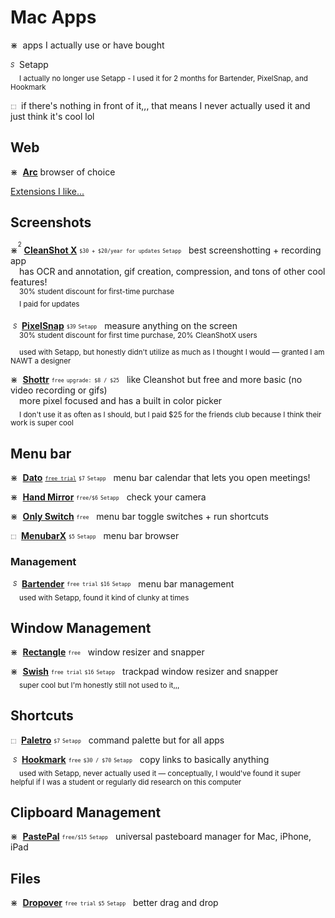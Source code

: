 # Mac Apps

⋇&nbsp; apps I actually use or have bought  

<sub><sup>*S*</sup></sub>&nbsp; Setapp  
&emsp;<sub>I actually no longer use Setapp - I used it for 2 months for Bartender, PixelSnap, and Hookmark</sub>

<sub><sup>⬚</sup></sub>&nbsp; if there's nothing in front of it,,, that means I never actually used it and just think it's cool lol

## Web

⋇&nbsp; [**Arc**](https://arc.net/gift/4cb27e37) browser of choice 

[Extensions I like...](chrome-extensions.md)

## Screenshots 

⋇<sup><sup>2</sup></sup> [**CleanShot X**](https://cleanshot.com/) <sub><sup>`$30 + $20/year for updates`</sup></sub> <sub><sup>`Setapp`</sup></sub> &nbsp; best screenshotting + recording app  
&emsp;has OCR and annotation, gif creation, compression, and tons of other cool features!   
&emsp;<sup>30% student discount for first-time purchase</sup>  
&emsp;<sup>I paid for updates</sup>


&nbsp;<sub><sup>*S*</sup></sub>&nbsp; [**PixelSnap**](https://getpixelsnap.com/) <sub><sup>`$39`</sup></sub>  <sub><sup>`Setapp`</sup></sub> &nbsp; measure anything on the screen  
&emsp;<sup>30% student discount for first time purchase, 20% CleanShotX users </sup>  
&emsp;<sub>used with Setapp, but honestly didn't utilize as much as I thought I would — granted I am NAWT a designer </sub>

⋇&nbsp; [**Shottr**](https://shottr.cc/) <sub><sup>`free`</sup></sub> <sub><sup>`upgrade: $8 / $25`</sup></sub> &nbsp; like Cleanshot but free and more basic (no video recording or gifs)  
&emsp;more pixel focused and has a built in color picker  
&emsp;<sub>I don't use it as often as I should, but I paid $25 for the friends club because I think their work is super cool</sub>

## Menu bar 

⋇&nbsp; [**Dato**](https://sindresorhus.com/dato) <sub><sup>[`free trial`](https://dsc.cloud/sindresorhus/Dato-3.3.4-trial-1646205511)</sup></sub>  <sub><sup>`$7`</sup></sub> <sub><sup>`Setapp`</sup></sub> &nbsp; menu bar calendar that lets you open meetings! 

⋇&nbsp; [**Hand Mirror**](https://handmirror.app/) <sub><sup>`free/$6`</sup></sub> <sub><sup>`Setapp`</sup></sub> &nbsp; check your camera 

⋇&nbsp; [**Only Switch**](https://github.com/jacklandrin/OnlySwitch) <sub><sup>`free`</sup></sub> &nbsp; menu bar toggle switches + run shortcuts 

<sub><sup>⬚</sup></sub>&nbsp; [**MenubarX**](https://menubarx.app/) <sub><sup>`$5`</sup></sub> <sub><sup>`Setapp`</sup></sub> &nbsp; menu bar browser 


### Management 

&nbsp;<sub><sup>*S*</sup></sub>&nbsp; [**Bartender**](https://www.macbartender.com/) <sub><sup>`free trial`</sup></sub> <sub><sup>`$16`</sup></sub> <sub><sup>`Setapp`</sup></sub> &nbsp; menu bar management  
&emsp;<sub>used with Setapp, found it kind of clunky at times </sub>


## Window Management 

⋇&nbsp; [**Rectangle**](https://rectangleapp.com/) <sub><sup>`free`</sup></sub> &nbsp; window resizer and snapper

⋇&nbsp; [**Swish**](https://highlyopinionated.co/swish/) <sub><sup>`free trial`</sup></sub> <sub><sup>`$16`</sup></sub> <sub><sup>`Setapp`</sup></sub> &nbsp; trackpad window resizer and snapper  
&emsp;<sub>super cool but I'm honestly still not used to it,,, </sub>


## Shortcuts 

<sub><sup>⬚</sup></sub>&nbsp; [**Paletro**](https://appmakes.io/paletro) <sub><sup>`$7`</sup></sub> <sub><sup>`Setapp`</sup></sub> &nbsp; command palette but for all apps 

&nbsp;<sub><sup>*S*</sup></sub>&nbsp; [**Hookmark**](https://hookproductivity.com/) <sub><sup>`free`</sup></sub> <sub><sup>`$30 / $70`</sup></sub> <sub><sup>`Setapp`</sup></sub> &nbsp; copy links to basically anything  
&emsp;<sub>used with Setapp, never actually used it — conceptually, I would've found it super helpful if I was a student or regularly did research on this computer </sub>


## Clipboard Management 

⋇&nbsp; [**PastePal**](https://onmyway133.com/pastepal/) <sub><sup>`free/$15`</sup></sub> <sub><sup>`Setapp`</sup></sub> &nbsp; universal pasteboard manager for Mac, iPhone, iPad  


## Files

⋇&nbsp; [**Dropover**](https://dropoverapp.com/)  <sub><sup>`free trial`</sup></sub> <sub><sup>`$5`</sup></sub> <sub><sup>`Setapp`</sup></sub> &nbsp; better drag and drop

